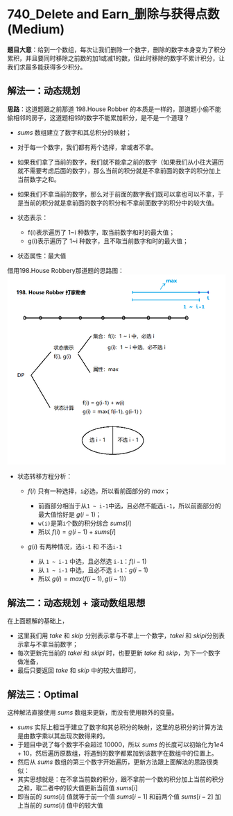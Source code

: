 # 740_Delete and Earn_删除与获得点数(Medium)

**题目大意**：给到一个数组，每次让我们删除一个数字，删除的数字本身变为了积分累积，并且要同时移除之前数的加1或减1的数，但此时移除的数字不累计积分，让我们求最多能获得多少积分。

## 解法一：动态规划

**思路**：这道题跟之前那道 198.House Robber 的本质是一样的，那道题小偷不能偷相邻的房子，这道题相邻的数字不能累加积分，是不是一个道理？

- $sums$ 数组建立了数字和其总积分的映射；
- 对于每一个数字，我们都有两个选择，拿或者不拿。
- 如果我们拿了当前的数字，我们就不能拿之前的数字（如果我们从小往大遍历就不需要考虑后面的数字），那么当前的积分就是不拿前面的数字的积分加上当前数字之和。
- 如果我们不拿当前的数字，那么对于前面的数字我们既可以拿也可以不拿，于是当前的积分就是拿前面的数字的积分和不拿前面数字的积分中的较大值。

- 状态表示：
  - f(i)表示遍历了 1~i 种数字，取当前数字和时的最大值；
  - g(i)表示遍历了 1~i 种数字，且不取当前数字和时的最大值；
- 状态属性：最大值

借用198.House Robbery那道题的思路图：
![思路](https://raw.githubusercontent.com/KimmiGYH/LeetCode_Notes_Public/master/Section05_Solutions/0198_House%20Robber_%E6%89%93%E5%AE%B6%E5%8A%AB%E8%88%8D/0_%E6%80%9D%E8%B7%AF.png)


- 状态转移方程分析：

  - $f(i)$ 只有一种选择，`i`必选，所以看前面部分的 $max$；
    - 前面部分相当于从`1 ~ i-1`中选，且必然不能选`i-1`，所以前面部分的最大值恰好是 $g(i-1)$；
    - `w(i)`是第`i`个数的积分综合 $sums[i]$
    - 所以 $f(i) = g(i-1) + sums[i]$

  - $g(i)$ 有两种情况，选`i-1` 和 不选`i-1`
    - 从 `1 ~ i-1` 中选，且必然选 `i-1`：$f(i-1)$
    - 从 `1 ~ i-1` 中选，且必不选 `i-1`：$g(i-1)$
    - 所以 $g(i) = max( f(i-1) , g(i-1) )$

## 解法二：动态规划 + 滚动数组思想

在上面题解的基础上，

- 这里我们用 $take$ 和 $skip$ 分别表示拿与不拿上一个数字，$takei$ 和 $skipi$分别表示拿与不拿当前数字；
- 每次更新完当前的 $takei$ 和 $skipi$ 时，也要更新 $take$ 和 $skip$，为下一个数字做准备，
- 最后只要返回 $take$ 和 $skip$ 中的较大值即可，

## 解法三：Optimal

这种解法直接使用 $sums$ 数组来更新，而没有使用额外的变量。

- $sums$ 实际上相当于建立了数字和其总积分的映射，这里的总积分的计算方法是由数字乘以其出现次数得来的。
- 于题目中说了每个数字不会超过 $10000$，所以 $sums$ 的长度可以初始化为$1e4+10$，然后遍历原数组，将遇到的数字都累加到该数字在数组中的位置上。
- 然后从 $sums$ 数组的第三个数字开始遍历，更新方法跟上面解法的思路很类似：
- 其实思想就是：在不拿当前数的积分，跟不拿前一个数的积分加上当前的积分之和，取二者中的较大值更新当前值 $sums[i]$
- 即当前的 $sums[i]$ 值就等于前一个值 $sums[i-1]$ 和前两个值 $sums[i-2]$ 加上当前的 $sums[i]$ 值中的较大值
